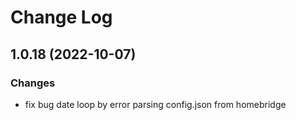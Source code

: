 # Change Log

## 1.0.18 (2022-10-07)

### Changes

* fix bug date loop by error parsing config.json from homebridge
